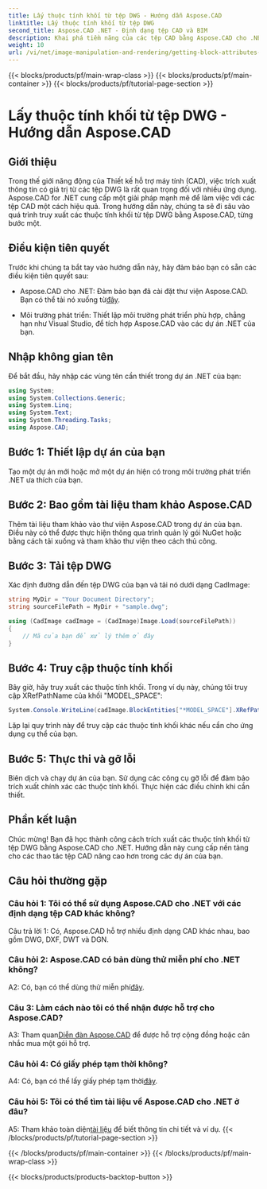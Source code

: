 ```yaml
---
title: Lấy thuộc tính khối từ tệp DWG - Hướng dẫn Aspose.CAD
linktitle: Lấy thuộc tính khối từ tệp DWG
second_title: Aspose.CAD .NET - Định dạng tệp CAD và BIM
description: Khai phá tiềm năng của các tệp CAD bằng Aspose.CAD cho .NET. Trích xuất các thuộc tính khối một cách dễ dàng.
weight: 10
url: /vi/net/image-manipulation-and-rendering/getting-block-attributes-from-dwg/
---
```


{{< blocks/products/pf/main-wrap-class >}}
{{< blocks/products/pf/main-container >}}
{{< blocks/products/pf/tutorial-page-section >}}

# Lấy thuộc tính khối từ tệp DWG - Hướng dẫn Aspose.CAD

## Giới thiệu

Trong thế giới năng động của Thiết kế hỗ trợ máy tính (CAD), việc trích xuất thông tin có giá trị từ các tệp DWG là rất quan trọng đối với nhiều ứng dụng. Aspose.CAD for .NET cung cấp một giải pháp mạnh mẽ để làm việc với các tệp CAD một cách hiệu quả. Trong hướng dẫn này, chúng ta sẽ đi sâu vào quá trình truy xuất các thuộc tính khối từ tệp DWG bằng Aspose.CAD, từng bước một.

## Điều kiện tiên quyết

Trước khi chúng ta bắt tay vào hướng dẫn này, hãy đảm bảo bạn có sẵn các điều kiện tiên quyết sau:

-  Aspose.CAD cho .NET: Đảm bảo bạn đã cài đặt thư viện Aspose.CAD. Bạn có thể tải nó xuống từ[đây](https://releases.aspose.com/cad/net/).

- Môi trường phát triển: Thiết lập môi trường phát triển phù hợp, chẳng hạn như Visual Studio, để tích hợp Aspose.CAD vào các dự án .NET của bạn.

## Nhập không gian tên

Để bắt đầu, hãy nhập các vùng tên cần thiết trong dự án .NET của bạn:

```csharp
using System;
using System.Collections.Generic;
using System.Linq;
using System.Text;
using System.Threading.Tasks;
using Aspose.CAD;
```

## Bước 1: Thiết lập dự án của bạn

Tạo một dự án mới hoặc mở một dự án hiện có trong môi trường phát triển .NET ưa thích của bạn.

## Bước 2: Bao gồm tài liệu tham khảo Aspose.CAD

Thêm tài liệu tham khảo vào thư viện Aspose.CAD trong dự án của bạn. Điều này có thể được thực hiện thông qua trình quản lý gói NuGet hoặc bằng cách tải xuống và tham khảo thư viện theo cách thủ công.

## Bước 3: Tải tệp DWG

Xác định đường dẫn đến tệp DWG của bạn và tải nó dưới dạng CadImage:

```csharp
string MyDir = "Your Document Directory";
string sourceFilePath = MyDir + "sample.dwg";

using (CadImage cadImage = (CadImage)Image.Load(sourceFilePath))
{
    // Mã của bạn để xử lý thêm ở đây
}
```

## Bước 4: Truy cập thuộc tính khối

Bây giờ, hãy truy xuất các thuộc tính khối. Trong ví dụ này, chúng tôi truy cập XRefPathName của khối "MODEL_SPACE":

```csharp
System.Console.WriteLine(cadImage.BlockEntities["*MODEL_SPACE"].XRefPathName);
```

Lặp lại quy trình này để truy cập các thuộc tính khối khác nếu cần cho ứng dụng cụ thể của bạn.

## Bước 5: Thực thi và gỡ lỗi

Biên dịch và chạy dự án của bạn. Sử dụng các công cụ gỡ lỗi để đảm bảo trích xuất chính xác các thuộc tính khối. Thực hiện các điều chỉnh khi cần thiết.

## Phần kết luận

Chúc mừng! Bạn đã học thành công cách trích xuất các thuộc tính khối từ tệp DWG bằng Aspose.CAD cho .NET. Hướng dẫn này cung cấp nền tảng cho các thao tác tệp CAD nâng cao hơn trong các dự án của bạn.

## Câu hỏi thường gặp

### Câu hỏi 1: Tôi có thể sử dụng Aspose.CAD cho .NET với các định dạng tệp CAD khác không?

Câu trả lời 1: Có, Aspose.CAD hỗ trợ nhiều định dạng CAD khác nhau, bao gồm DWG, DXF, DWT và DGN.

### Câu hỏi 2: Aspose.CAD có bản dùng thử miễn phí cho .NET không?

 A2: Có, bạn có thể dùng thử miễn phí[đây](https://releases.aspose.com/).

### Câu 3: Làm cách nào tôi có thể nhận được hỗ trợ cho Aspose.CAD?

 A3: Tham quan[Diễn đàn Aspose.CAD](https://forum.aspose.com/c/cad/19) để được hỗ trợ cộng đồng hoặc cân nhắc mua một gói hỗ trợ.

### Câu hỏi 4: Có giấy phép tạm thời không?

 A4: Có, bạn có thể lấy giấy phép tạm thời[đây](https://purchase.aspose.com/temporary-license/).

### Câu hỏi 5: Tôi có thể tìm tài liệu về Aspose.CAD cho .NET ở đâu?

 A5: Tham khảo toàn diện[tài liệu](https://reference.aspose.com/cad/net/) để biết thông tin chi tiết và ví dụ.
{{< /blocks/products/pf/tutorial-page-section >}}

{{< /blocks/products/pf/main-container >}}
{{< /blocks/products/pf/main-wrap-class >}}

{{< blocks/products/products-backtop-button >}}
